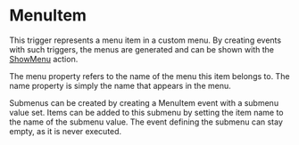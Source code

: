 # MenuItem #
This trigger represents a menu item in a custom menu. By creating events with such triggers, the menus are generated and can be shown with the [ShowMenu](docsActionsShowMenu.md) action.

The menu property refers to the name of the menu this item belongs to.
The name property is simply the name that appears in the menu.

Submenus can be created by creating a MenuItem event with a submenu value set. Items can be added to this submenu by setting the item name to the name of the submenu value. The event defining the submenu can stay empty, as it is never executed.